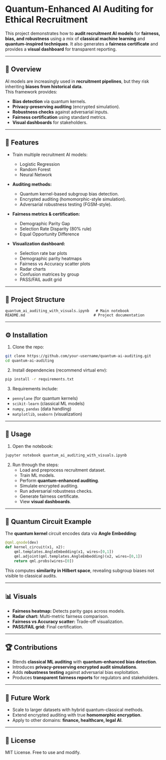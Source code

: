 # Quantum-Enhanced AI Auditing for Ethical Recruitment

This project demonstrates how to **audit recruitment AI models** for **fairness, bias, and robustness** using a mix of **classical machine learning** and **quantum-inspired techniques**. It also generates a **fairness certificate** and provides a **visual dashboard** for transparent reporting.

---

## 📌 Overview
AI models are increasingly used in **recruitment pipelines**, but they risk inheriting **biases from historical data**.  
This framework provides:  
- **Bias detection** via quantum kernels.  
- **Privacy-preserving auditing** (encrypted simulation).  
- **Robustness checks** against adversarial inputs.  
- **Fairness certification** using standard metrics.  
- **Visual dashboards** for stakeholders.  

---

## 🚀 Features
- Train multiple recruitment AI models:  
  - Logistic Regression  
  - Random Forest  
  - Neural Network  

- **Auditing methods:**  
  - Quantum kernel-based subgroup bias detection.  
  - Encrypted auditing (homomorphic-style simulation).  
  - Adversarial robustness testing (FGSM-style).  

- **Fairness metrics & certification:**  
  - Demographic Parity Gap  
  - Selection Rate Disparity (80% rule)  
  - Equal Opportunity Difference  

- **Visualization dashboard:**  
  - Selection rate bar plots  
  - Demographic parity heatmaps  
  - Fairness vs Accuracy scatter plots  
  - Radar charts  
  - Confusion matrices by group  
  - PASS/FAIL audit grid  

---

## 📂 Project Structure
```
quantum_ai_auditing_with_visuals.ipynb   # Main notebook
README.md                               # Project documentation
```

---

## ⚙️ Installation

1. Clone the repo:  
```bash
git clone https://github.com/your-username/quantum-ai-auditing.git
cd quantum-ai-auditing
```

2. Install dependencies (recommend virtual env):  
```bash
pip install -r requirements.txt
```

3. Requirements include:  
- `pennylane` (for quantum kernels)  
- `scikit-learn` (classical ML models)  
- `numpy`, `pandas` (data handling)  
- `matplotlib`, `seaborn` (visualization)  

---

## 📖 Usage

1. Open the notebook:  
```bash
jupyter notebook quantum_ai_auditing_with_visuals.ipynb
```

2. Run through the steps:  
   - Load and preprocess recruitment dataset.  
   - Train ML models.  
   - Perform **quantum-enhanced auditing**.  
   - Simulate encrypted auditing.  
   - Run adversarial robustness checks.  
   - Generate fairness certificate.  
   - View **visual dashboards**.  

---

## 🔬 Quantum Circuit Example

The **quantum kernel** circuit encodes data via **Angle Embedding**:  

```python
@qml.qnode(dev)
def kernel_circuit(x1, x2):
    qml.templates.AngleEmbedding(x1, wires=[0,1])
    qml.adjoint(qml.templates.AngleEmbedding)(x2, wires=[0,1])
    return qml.probs(wires=[0])
```

This computes **similarity in Hilbert space**, revealing subgroup biases not visible to classical audits.  

---

## 📊 Visuals

- **Fairness heatmap:** Detects parity gaps across models.  
- **Radar chart:** Multi-metric fairness comparison.  
- **Fairness vs Accuracy scatter:** Trade-off visualization.  
- **PASS/FAIL grid:** Final certification.  

---

## 🏆 Contributions
- Blends **classical ML auditing** with **quantum-enhanced bias detection**.  
- Introduces **privacy-preserving encrypted audit simulations**.  
- Adds **robustness testing** against adversarial bias exploitation.  
- Produces **transparent fairness reports** for regulators and stakeholders.  

---

## 🔮 Future Work
- Scale to larger datasets with hybrid quantum-classical methods.  
- Extend encrypted auditing with true **homomorphic encryption**.  
- Apply to other domains: **finance, healthcare, legal AI**.  

---

## 📜 License
MIT License. Free to use and modify.  

